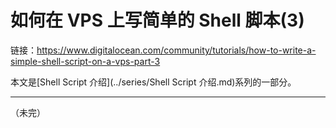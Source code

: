 # 如何在 VPS 上写简单的 Shell 脚本(3)

链接：https://www.digitalocean.com/community/tutorials/how-to-write-a-simple-shell-script-on-a-vps-part-3

本文是[Shell Script 介绍](../series/Shell Script 介绍.md)系列的一部分。

---



（未完）
